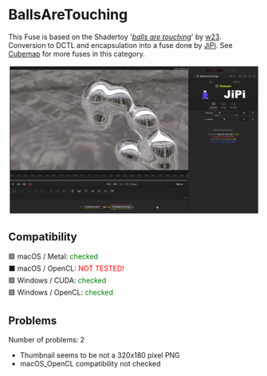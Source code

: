 # BallsAreTouching

This Fuse is based on the Shadertoy '_[balls are touching](https://www.shadertoy.com/view/MdlGWn)_' by [w23](https://www.shadertoy.com/user/w23). Conversion to DCTL and encapsulation into a fuse done by [JiPi](../../Site/Profiles/JiPi.md). See [Cubemap](README.md) for more fuses in this category.

<!-- +++ DO NOT REMOVE THIS COMMENT +++ DO NOT ADD OR EDIT ANY TEXT BEFORE THIS LINE +++ IT WOULD BE A REALLY BAD IDEA +++ -->

[![Thumbnail](BallsAreTouching.png)](https://www.shadertoy.com/view/MdlGWn "View on Shadertoy.com")

<!-- +++ DO NOT REMOVE THIS COMMENT +++ DO NOT EDIT ANY TEXT THAT COMES AFTER THIS LINE +++ TRUST ME: JUST DON'T DO IT +++ -->

## Compatibility

🟩 macOS / Metal: <span style="color:green; ">checked</span><br />
⬛ macOS / OpenCL: <span style="color:red; ">NOT TESTED!</span><br />
🟩 Windows / CUDA: <span style="color:green; ">checked</span><br />
🟩 Windows / OpenCL: <span style="color:green; ">checked</span><br />


## Problems

Number of problems: 2

- Thumbnail seems to be not a 320x180 pixel PNG
- macOS_OpenCL compatibility not checked



